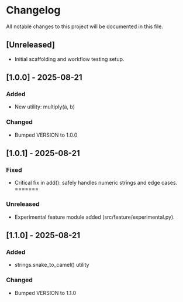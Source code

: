 # Changelog

All notable changes to this project will be documented in this file.

## [Unreleased]
- Initial scaffolding and workflow testing setup.

## [1.0.0] - 2025-08-21
### Added
- New utility: multiply(a, b)
### Changed
- Bumped VERSION to 1.0.0

## [1.0.1] - 2025-08-21
### Fixed
- Critical fix in add(): safely handles numeric strings and edge cases.
=======
### Unreleased
- Experimental feature module added (src/feature/experimental.py).
## [1.1.0] - 2025-08-21
### Added
- strings.snake_to_camel() utility
### Changed
- Bumped VERSION to 1.1.0
